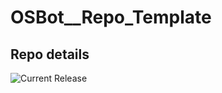 # OSBot__Repo_Template

## Repo details

![Current Release](https://img.shields.io/badge/release-v0.15.0-blue)

